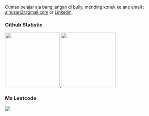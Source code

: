 Cuman belajar aja bang jangan di bully, 
mending konek ke ane email : alhusari2@gmail.com or [Linkedin](https://www.linkedin.com/in/dianalhusari/).

### Github Statistic
<p align="left">
<a href="https://github.com/alhusari2">
  <img height="180em" src="https://github-readme-stats-eight-theta.vercel.app/api?username=alhusari2&show_icons=true&theme=algolia&include_all_commits=true&count_private=true"/>
  <img height="180em" src="https://github-readme-stats-eight-theta.vercel.app/api/top-langs/?username=alhusari2&layout=compact&langs_count=8&theme=algolia"/>
</a>
</p>

### Ma Leetcode
![](https://leetcard.jacoblin.cool/docxtrin?theme=dark&font=Noto%20Sans%20Pahawh%20Hmong&ext=activity)
<!---
alhusari2/alhusari2 is a ✨ special ✨ repository because its `README.md` (this file) appears on your GitHub profile.
You can click the Preview link to take a look at your changes.
--->
